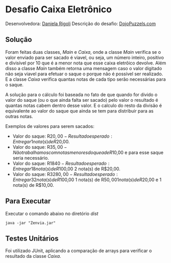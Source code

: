 # Desafio Caixa Eletrônico

Desenvolvedora: [Daniela Rigoli](https://www.linkedin.com/in/daniela-rigoli-304b9b190/)
Descrição do desafio: [DojoPuzzels.com](http://dojopuzzles.com/problemas/exibe/caixa-eletronico/)

## Solução

Foram feitas duas classes, _Main_ e _Caixa_, onde a classe _Main_ verifica se o valor enviado para ser sacado é viavel, ou seja, um número inteiro, positivo e divisível por 10 que é a menor nota que esse caixa eletrôico devolve. Além disso a classe _Main_ também retorna uma mensagem caso o valor digitado não seja viavel para efetuar o saque o porque não é possível ser realizado. E a classe _Caixa_ verifica quantas notas de cada tipo serão necessárias para o saque.

A solução para o cálculo foi baseada no fato de que quando for divido o valor do saque (ou o que ainda falta ser sacado) pelo valor o resultado é quantas notas cabem dentro desse valor. E o calculo do resto da divisão é equivalente ao valor do saque que ainda se tem para distribuir para as outras notas.

Exemplos de valores para serem sacados:

* Valor do saque: R$20,00 - Resultado esperado: Entregar 1 nota(s) de R$20,00.
* Valor do saque: R$35,00 - Não trabalhamos com notas menores do que a de R$10,00 e para esse saque seria necessário.
* Valor do saque: R$1840 - Resultado esperado: Entregar 18 nota(s) de R$100,00 2 nota(s) de R$20,00.
* Valor do saque: R$3280,00 - Resultado esperado: Entregar 32 nota(s) de R$100,00 1 nota(s) de R$50,00 1 nota(s) de R$20,00  e 1 nota(s) de R$10,00.

## Para Executar

Executar o comando abaixo no diretório _dist_
```
java -jar "Zenvia.jar"
```

## Testes Unitários
Foi utilizado JUnit, aplicando a comparação de arrays para verificar o resultado da classe _Caixa_.


